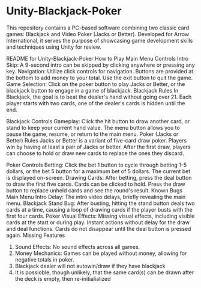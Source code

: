 # Unity-Blackjack-Poker
This repository contains a PC-based software combining two classic card games: Blackjack and Video Poker (Jacks or Better). Developed for Arrow International, it serves the purpose of showcasing game development skills and techniques using Unity for review.


README for Unity-Blackjack-Poker
How to Play
Main Menu Controls
Intro Skip: A 9-second intro can be skipped by clicking anywhere or pressing any key.
Navigation: Utilize click controls for navigation. Buttons are provided at the bottom to add money to your total. Use the exit button to quit the game.
Game Selection: Click on the poker button to play Jacks or Better, or the blackjack button to engage in a game of blackjack.
Blackjack Rules
In Blackjack, the goal is to beat the dealer's hand without going over 21. Each player starts with two cards, one of the dealer's cards is hidden until the end.

Blackjack Controls
Gameplay: Click the hit button to draw another card, or stand to keep your current hand value. The menu button allows you to pause the game, resume, or return to the main menu.
Poker (Jacks or Better) Rules
Jacks or Better is a variant of five-card draw poker. Players win by having at least a pair of Jacks or better. After the first draw, players can choose to hold or draw new cards to replace the ones they discard.

Poker Controls
Betting: Click the bet 1 button to cycle through betting 1-5 dollars, or the bet 5 button for a maximum bet of 5 dollars. The current bet is displayed on-screen.
Drawing Cards: After betting, press the deal button to draw the first five cards. Cards can be clicked to hold. Press the draw button to replace unheld cards and see the round's result.
Known Bugs
Main Menu
Intro Delay: The intro video delays, briefly revealing the main menu.
Blackjack
Stand Bug: After busting, hitting the stand button deals two cards at a time, causing a loop of drawing cards if the player busts with the first four cards.
Poker
Visual Effects: Missing visual effects, including visible cards at the start or during play. Instant actions without delay for the draw and deal functions. Cards do not disappear until the deal button is pressed again.
Missing Features
1) Sound Effects: No sound effects across all games.
2) Money Mechanics: Games can be played without money, allowing for negative totals in poker.
3) Blackjack dealer will not autowin/draw if they have blackjack
4) It is possioble, though unlikely, that the same card(s) can be drawn after the deck is empty, then re-initialialized
